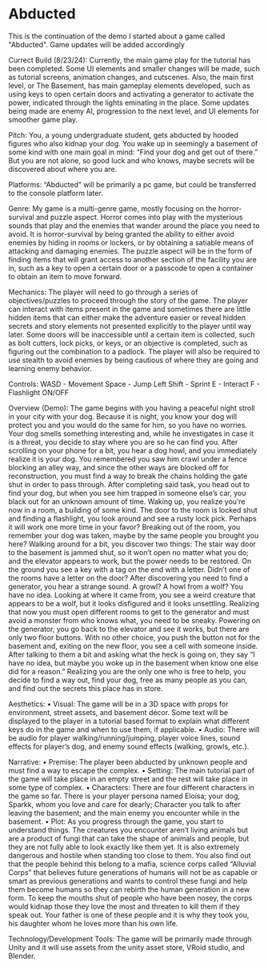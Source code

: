 # Abducted
This is the continuation of the demo I started about a game called "Abducted". Game updates will be added accordingly

Currect Build (8/23/24):
Currently, the main game play for the tutorial has been completed. Some UI elements and smaller changes will be made, such as tutorial screens, animation changes, and cutscenes. Also, the main first level, or The Basement, has main gameplay elements developed, such as using keys to open certain doors and activating a generator to activate the power, indicated through the lights eminating in the place. Some updates being made are enemy AI, progression to the next level, and UI elements for smoother game play.

Pitch:
You, a young undergraduate student, gets abducted by hooded figures who also kidnap your dog. You wake up in seemingly a basement of some kind with one main goal in mind: “Find your dog and get out of there.” But you are not alone, so good luck and who knows, maybe secrets will be discovered about where you are.

Platforms:
“Abducted” will be primarily a pc game, but could be transferred to the console platform later.

Genre:
My game is a multi-genre game, mostly focusing on the horror-survival and puzzle aspect. Horror comes into play with the mysterious sounds that play and the enemies that wander around the place you need to avoid. It is horror-survival by being granted the ability to either avoid enemies by hiding in rooms or lockers, or by obtaining a satiable means of attacking and damaging enemies. The puzzle aspect will be in the form of finding items that will grant access to another section of the facility you are in, such as a key to open a certain door or a passcode to open a container to obtain an item to move forward.

Mechanics:
The player will need to go through a series of objectives/puzzles to proceed through the story of the game. The player can interact with items present in the game and sometimes there are little hidden items that can either make the adventure easier or reveal hidden secrets and story elements not presented explicitly to the player until way later. Some doors will be inaccessible until a certain item is collected, such as bolt cutters, lock picks, or keys, or an objective is completed, such as figuring out the combination to a padlock. The player will also be required to use stealth to avoid enemies by being cautious of where they are going and learning enemy behavior.

Controls:
WASD - Movement
Space - Jump
Left Shift - Sprint
E - Interact
F - Flashlight ON/OFF

Overview (Demo):
	The game begins with you having a peaceful night stroll in your city with your dog. Because it is night, you know your dog will protect you and you would do the same for him, so you have no worries. Your dog smells something interesting and, while he investigates in case it is a threat, you decide to stay where you are so he can find you. After scrolling on your phone for a bit, you hear a dog howl, and you immediately realize it is your dog. You remembered you saw him crawl under a fence blocking an alley way, and since the other ways are blocked off for reconstruction, you must find a way to break the chains holding the gate shut in order to pass through. After completing said task, you head out to find your dog, but when you see him trapped in someone else’s car, you black out for an unknown amount of time.
	Waking up, you realize you’re now in a room, a building of some kind. The door to the room is locked shut and finding a flashlight, you look around and see a rusty lock pick. Perhaps it will work one more time in your favor? Breaking out of the room, you remember your dog was taken, maybe by the same people you brought you here? Walking around for a bit, you discover two things: The stair way door to the basement is jammed shut, so it won’t open no matter what you do; and the elevator appears to work, but the power needs to be restored. On the ground you see a key with a tag on the end with a letter. Didn’t one of the rooms have a letter on the door? After discovering you need to find a generator, you hear a strange sound. A growl? A howl from a wolf? You have no idea. Looking at where it came from, you see a weird creature that appears to be a wolf, but it looks disfigured and it looks unsettling. Realizing that now you must open different rooms to get to the generator and must avoid a monster from who knows what, you need to be sneaky.
	Powering on the generator, you go back to the elevator and see it works, but there are only two floor buttons. With no other choice, you push the button not for the basement and, exiting on the new floor, you see a cell with someone inside. After talking to them a bit and asking what the heck is going on, they say “I have no idea, but maybe you woke up in the basement when know one else did for a reason.” Realizing you are the only one who is free to help, you decide to find a way out, find your dog, free as many people as you can, and find out the secrets this place has in store.

Aesthetics:
 •	Visual:
The game will be in a 3D space with props for environment, street assets, and basement décor. Some text will be displayed to the player in a tutorial based format to explain what different keys do in the game and when to use them, if applicable. 
•	Audio:
There will be audio for player walking/running/jumping, player voice lines, sound effects for player’s dog, and enemy sound effects (walking, growls, etc.).

Narrative:
•	Premise:
The player been abducted by unknown people and must find a way to escape the complex.
•	Setting:
The main tutorial part of the game will take place in an empty street and the rest will take place in some type of complex.
•	Characters:
There are four different characters in the game so far. There is your player persona named Eloísa; your dog, Sparkk, whom you love and care for dearly; Character you talk to after leaving the basement; and the main enemy you encounter while in the basement.
•	Plot:
As you progress through the game, you start to understand things. The creatures you encounter aren’t living animals but are a product of fungi that can take the shape of animals and people, but they are not fully able to look exactly like them yet. It is also extremely dangerous and hostile when standing too close to them. You also find out that the people behind this belong to a mafia, science corps called “Alluvial Corps” that believes future generations of humans will not be as capable or smart as previous generations and wants to control these fungi and help them become humans so they can rebirth the human generation in a new form. To keep the mouths shut of people who have been nosey, the corps would kidnap those they love the most and threaten to kill them if they speak out. Your father is one of these people and it is why they took you, his daughter whom he loves more than his own life.

Technology/Development Tools:
The game will be primarily made through Unity and it will use assets from the unity asset store, VRoid studio, and Blender.


